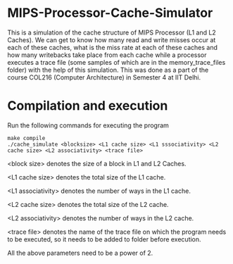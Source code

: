 # MIPS-Processor-Cache-Simulator
This is a simulation of the cache structure of MIPS Processor (L1 and L2 Caches). We can get to know how many read and write misses occur at each of these caches,
what is the miss rate at each of these caches and how many writebacks take place from each cache while a processor executes a trace file (some samples of which are in the memory_trace_files folder)
with the help of this simulation. This was done as a part of the course COL216 (Computer Architecture) in Semester 4 at IIT Delhi.

# Compilation and execution
Run the following commands for executing the program
```
make compile
./cache_simulate <blocksize> <L1 cache size> <L1 sssociativity> <L2 cache size> <L2 associativity> <trace file>
```

\<block size\> denotes the size of a block in L1 and L2 Caches.

\<L1 cache size\> denotes the total size of the L1 cache.

\<L1 associativity\> denotes the number of ways in the L1 cache.

\<L2 cache size\> denotes the total size of the L2 cache.

\<L2 associativity\> denotes the number of ways in the L2 cache.

\<trace file\> denotes the name of the trace file on which the program needs to be executed, so it needs to be added to folder before execution.

All the above parameters need to be a power of 2.
